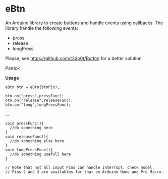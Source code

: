 # eBtn
An Arduino library to create buttons and handle events using callbacks.
The library handle the following events:

- press
- release
- longPress

Please, see https://github.com/t3db0t/Button
for a better solution

Patrick

**Usage**
    
    eBtn btn = eBtn(btnPin);
    
    btn.on("press",pressFunc);
	btn.on("release",releaseFunc);
	btn.on("long",longPressFunc);

...

    void pressFunc(){
      //do something here
    }
    void releaseFunc(){
      //do something else here
    }
    void longPressFunc(){
      //do something usefull here
    }
    
    // Note that not all input Pins can handle interrupt, check model.
    // Pins 2 and 3 are availables for that on Arduino Nano and Pro Micro.
    


